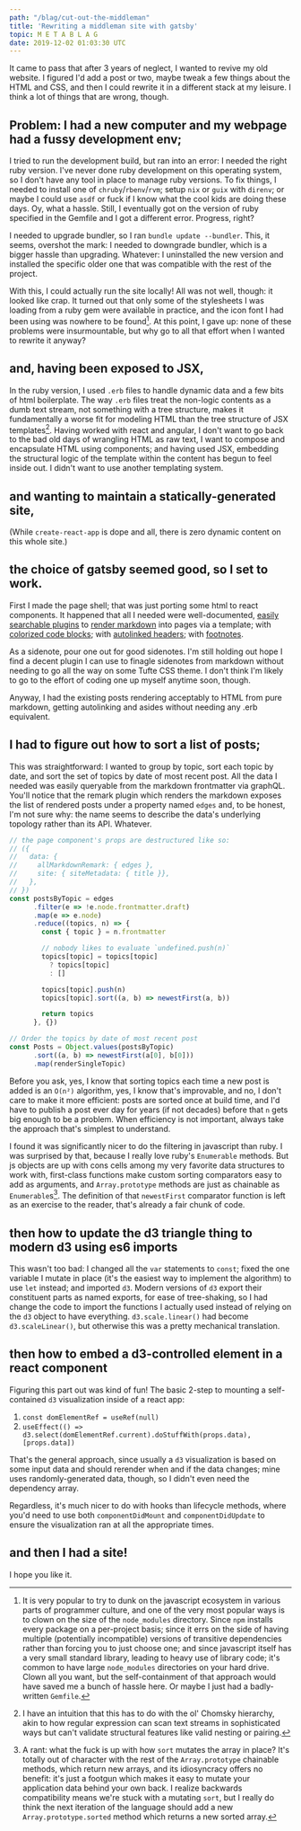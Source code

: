 ```yaml
---
path: "/blag/cut-out-the-middleman"
title: 'Rewriting a middleman site with gatsby'
topic: M E T A B L A G
date: 2019-12-02 01:03:30 UTC
---
```


It came to pass that after 3 years of neglect, I wanted to revive my old
website. I figured I'd add a post or two, maybe tweak a few things about the
HTML and CSS, and then I could rewrite it in a different stack at my leisure.
I think a lot of things that are wrong, though.

## Problem: I had a new computer and my webpage had a fussy development env;
I tried to run the development build, but ran into an error: I needed the right
ruby version. I've never done ruby development on this operating system, so I
don't have any tool in place to manage ruby versions. To fix things, I needed to
install one of `chruby`/`rbenv`/`rvm`; setup `nix` or `guix` with `direnv`; or
maybe I could use `asdf` or fuck if I know what the cool kids are doing these
days. Oy, what a hassle. Still, I eventually got on the version of ruby
specified in the Gemfile and I got a different error. Progress, right?

I needed to upgrade bundler, so I ran `bundle update --bundler`. This, it seems,
overshot the mark: I needed to downgrade bundler, which is a bigger hassle than
upgrading. Whatever: I uninstalled the new version and installed the specific
older one that was compatible with the rest of the project.

With this, I could actually run the site locally! All was not well, though: it
looked like crap. It turned out that only some of the stylesheets I was loading
from a ruby gem were available in practice, and the icon font I had been using
was nowhere to be found[^1]. At this point, I gave up: none of these problems were
insurmountable, but why go to all that effort when I wanted to rewrite it
anyway?

## and, having been exposed to JSX,
In the ruby version, I used `.erb` files to handle dynamic data and a few bits
of html boilerplate. The way `.erb` files treat the non-logic contents as a dumb
text stream, not something with a tree structure, makes it fundamentally a worse
fit for modeling HTML than the tree structure of JSX templates[^3]. Having
worked with react and angular, I don't want to go back to the bad old days of
wrangling HTML as raw text, I want to compose and encapsulate HTML using
components; and having used JSX, embedding the structural logic of the template
within the content has begun to feel inside out. I didn't want to use another
templating system.

## and wanting to maintain a statically-generated site,
(While `create-react-app` is dope and all, there is zero dynamic content on this
whole site.)

## the choice of gatsby seemed good, so I set to work.
First I made the page shell; that was just porting some html to react
components. It happened that all I needed were well-documented, [easily
searchable plugins](https://www.gatsbyjs.org/plugins/) to [render
markdown](https://www.gatsbyjs.org/packages/gatsby-transformer-remark/)
into pages via a template; with [colorized code
blocks](https://www.gatsbyjs.org/packages/gatsby-remark-prismjs/);
with [autolinked
headers](https://www.gatsbyjs.org/packages/gatsby-remark-autolink-headers/);
with
[footnotes](https://www.gatsbyjs.org/packages/gatsby-remark-footnotes/).

As a sidenote, pour one out for good sidenotes. I'm still holding out hope I
find a decent plugin I can use to finagle sidenotes from markdown without
needing to go all the way on some Tufte CSS theme. I don't think I'm likely to
go to the effort of coding one up myself anytime soon, though.

Anyway, I had the existing posts rendering acceptably to HTML from pure
markdown, getting autolinking and asides without needing any .erb equivalent.

## I had to figure out how to sort a list of posts;
This was straightforward: I wanted to group by topic, sort each topic by date,
and sort the set of topics by date of most recent post. All the data I needed
was easily queryable from the markdown frontmatter via graphQL. You'll notice
that the remark plugin which renders the markdown exposes the list of rendered
posts under a property named `edges` and, to be honest, I'm not sure why: the
name seems to describe the data's underlying topology rather than its API.
Whatever.

```javascript
// the page component's props are destructured like so:
// ({
//   data: {
//     allMarkdownRemark: { edges },
//     site: { siteMetadata: { title }},
//   },
// })
const postsByTopic = edges
      .filter(e => !e.node.frontmatter.draft)
      .map(e => e.node)
      .reduce((topics, n) => {
        const { topic } = n.frontmatter

        // nobody likes to evaluate `undefined.push(n)`
        topics[topic] = topics[topic]
          ? topics[topic]
          : []

        topics[topic].push(n)
        topics[topic].sort((a, b) => newestFirst(a, b))

        return topics
      }, {})

// Order the topics by date of most recent post
const Posts = Object.values(postsByTopic)
      .sort((a, b) => newestFirst(a[0], b[0]))
      .map(renderSingleTopic)
```

Before you ask, yes, I know that sorting topics each time a new post is added is
an `O(n²)` algorithm, yes, I know that's improvable, and no, I don't care to
make it more efficient: posts are sorted once at build time, and I'd have to
publish a post ever day for years (if not decades) before that `n` gets big
enough to be a problem. When efficiency is not important, always take the
approach that's simplest to understand.

I found it was significantly nicer to do the filtering in javascript than ruby.
I was surprised by that, because I really love ruby's `Enumerable` methods. But
js objects are up with cons cells among my very favorite data structures to work
with, first-class functions make custom sorting comparators easy to add as
arguments, and `Array.prototype` methods are just as chainable as
`Enumerable`s[^4]. The definition of that `newestFirst` comparator function is
left as an exercise to the reader, that's already a fair chunk of code.

## then how to update the d3 triangle thing to modern d3 using es6 imports 
This wasn't too bad: I changed all the `var` statements to `const`; fixed the
one variable I mutate in place (it's the easiest way to implement the algorithm)
to use `let` instead; and imported `d3`. Modern versions of `d3` export their
constituent parts as named exports, for ease of tree-shaking, so I had change
the code to import the functions I actually used instead of relying on the `d3`
object to have everything. `d3.scale.linear()` had become `d3.scaleLinear()`,
but otherwise this was a pretty mechanical translation.

## then how to embed a d3-controlled element in a react component
Figuring this part out was kind of fun! The basic 2-step to mounting a
self-contained `d3` visualization inside of a react app:
1. `const domElementRef = useRef(null)`
2. `useEffect(() => d3.select(domElementRef.current).doStuffWith(props.data), [props.data])`

That's the general approach, since usually a `d3` visualization is based on some
input data and should rerender when and if the data changes; mine uses
randomly-generated data, though, so I didn't even need the dependency array.

Regardless, it's much nicer to do with hooks than lifecycle methods, where you'd
need to use both `componentDidMount` and `componentDidUpdate` to ensure the
visualization ran at all the appropriate times.

## and then I had a site!
I hope you like it.

[^1]: It is very popular to try to dunk on the javascript ecosystem in various parts
  of programmer culture[^2], and one of the very most popular ways is to clown on
  the size of the `node_modules` directory. Since `npm` installs every package on
  a per-project basis; since it errs on the side of having multiple (potentially
  incompatible) versions of transitive dependencies rather than forcing you to
  just choose one; and since javascript itself has a very small standard library,
  leading to heavy use of library code; it's common to have large `node_modules`
  directories on your hard drive. Clown all you want, but the self-containment of
  that approach would have saved me a bunch of hassle here. Or maybe I just had a
  badly-written `Gemfile`.

[^2]: I have the strong impression that this is at least in
  part sub-rosa sexism: frontend work, being user-facing and visual, fits
  stereotypes of women's work, and indeed many female programmers are channeled
  into frontend work regardless of their specific interests or abilities.
  Neckbeards huddle together discussing the manly arts of functional programming,
  asynchronous logic, optimizing dependency graphs, and distributed computing,
  never pausing to consider that those are all part and
  [parcel](https://parceljs.org/) of frontend work. But I digress.

[^3]: I have an intuition that this has to do with the ol' Chomsky hierarchy,
  akin to how regular expression can scan text streams in sophisticated ways but
  can't validate structural features like valid nesting or pairing.

[^4]: A rant: what the fuck is up with how `sort` mutates the array in place?
  It's totally out of character with the rest of the `Array.prototype` chainable
  methods, which return new arrays, and its idiosyncracy offers no benefit: it's
  just a footgun which makes it easy to mutate your application data behind your
  own back. I realize backwards compatibility means we're stuck with a mutating
  `sort`, but I really do think the next iteration of the language should add a
  new `Array.prototype.sorted` method which returns a new sorted array.
